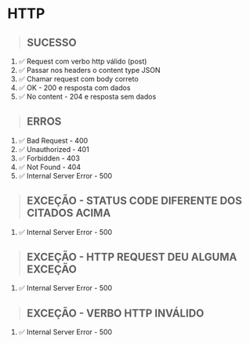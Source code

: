 # HTTP


> ## SUCESSO
1. ✅ Request com verbo http válido (post)
2. ✅ Passar nos headers o content type JSON
3. ✅ Chamar request com body correto
4. ✅ OK - 200 e resposta com dados
5. ✅ No content - 204 e resposta sem dados

> ## ERROS
1. ✅ Bad Request - 400
2. ✅ Unauthorized - 401
3. ✅ Forbidden - 403
4. ✅ Not Found - 404
5. ✅ Internal Server Error - 500

> ## EXCEÇÃO - STATUS CODE DIFERENTE DOS CITADOS ACIMA
1. ✅ Internal Server Error - 500

> ## EXCEÇÃO - HTTP REQUEST DEU ALGUMA EXCEÇÃO
1. ✅ Internal Server Error - 500

> ## EXCEÇÃO - VERBO HTTP INVÁLIDO
1. ✅ Internal Server Error - 500